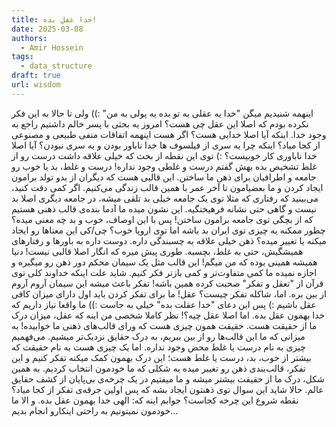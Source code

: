 ```yaml
---
title: خدا عقل بده!
date: 2025-03-08
authors:
  - Amir Hossein
tags:
  - data_structure
draft: true
url: wisdom
---
```

اینهمه شنیدیم میگن "خدا یه عقلی به تو بده یه پولی به من" :)) ولی تا حالا به این فکر نکرده بودم که اصلا این عقل چی هست؟ امروز یه بحثی با پسر خالم داشتیم راجع به وجود خدا. اینکه آیا اصلا خدایی هست؟ اگر هست اینهمه اتفاقات منفی طبیعی و مصنوعی از کجا میاد؟ اینکه چرا یه سری از فیلسوف ها خدا ناباور بودن و یه سری نبودن؟ آیا اصلا خدا ناباوری کار خوبیست؟ :) توی این نقطه از بحث که خیلی علاقه داشت درست رو از غلط تشخیص بده بهش گفتم درست و غلطی وجود نداره! درست و غلط، بد یا خوب رو جامعه و اطرافیان برای ذهن ما ساختن. این قالبی هست که دیگران از بدو تولد برامون ایجاد کردن و ما بعضیامون تا آخر عمر با همین قالب زندگی می‌کنیم. اگر کمی دقت کنید، می‌بینید که رفتاری که مثلا توی یک جامعه خیلی بد تلقی میشه، در جامعه دیگری اصلا بد نیست و گاهی حتی نشانه فرهیختگیه. این نشون میده ما آدما بنده‌ی قالب ذهنی هستیم که از بچگی توی جامعه برامون ساختن! پس با این اوصاف، خوب و بد چه معنی میده؟ چطور ممکنه یه چیزی توی ایران بد باشه اما توی اروپا خوب؟ چی/کی این معنا‌ها رو ایجاد میکنه یا تغییر میده؟ ذهن خیلی علاقه به چسبندگی داره. دوست داره به باور‌ها و رفتارهای همیشگیش، حتی به غلط، بچسبه. طوری پیش میره که انگار اصلا قالبی نیست! دنیا همیشه همینی بوده که من میگم! این قالب مثل یک سیمان محکم دور ذهن رو میگیره و اجازه نمیده ما کمی متفاوت‌تر و کمی بازتر فکر کنیم. شاید علت اینکه خداوند کلی توی قرآن از "تعقل و تفکر" صحبت کرده همین باشه! تفکر باعث میشه این سیمان آروم آروم از بین بره. اما، شاکله تفکر چیست؟ عقل! ما برای تفکر کردن باید اول دارای میزان کافی عقل باشیم :) پس این دعای "خدا عقلت بده" خیلی به جاست :)) ما واقعا نیاز داریم که خدا بهمون عقل بده. اما اصلا عقل چیه؟! نظر کاملا شخصی من اینه که عقل، میزان درک ما از حقیقت هست. حقیقت همون چیزی هست که ورای قالب‌های ذهنی ما خوابیده! به میزانی که ما این قالب‌ها رو از بین ببریم، به درک حقایق نزدیک‌تر میشیم. می‌فهمیم چیزی به نام درست یا غلط محض وجود نداره. اما یک چیزی هست به نام حقیقت که بیشتر از خوب، بد، درست یا غلط هست؛ این درک بهمون کمک میکنه تفکر کنیم و این تفکر، قالب‌بندی ذهن رو تغییر میده به شکلی که ما خودمون انتخاب کردیم. به همین شکل، درک ما از حقیقت بیشتر میشه و ما میفتیم در یک چرخه‌ی بی‌پایان از کشف حقایق عالم. حالا شاید این سوال توی ذهنتون ایجاد بشه که پس اولین جرقه‌ی تفکر از کجا میاد؟ نقطه شروع این چرخه کجاست؟ جوابم اینه که: الهی خدا بهمون عقل بده. و الا ما خودمون نمیتونیم به راحتی اینکارو انجام بدیم...


